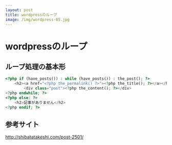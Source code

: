 ```yaml
---
layout: post
title: wordpressのループ
image: /img/wordpress-05.jpg
---
```


# wordpressのループ

## ループ処理の基本形

```php
<?php if (have_posts()) : while (have_posts()) : the_post(); ?>
	<h2><a href="<?php the_permalink() ?>"><?php the_title(); ?></a></h2>
		<div class="post"><?php the_content(); ?></div>
<?php endwhile; ?>
<?php else: ?>
	<h2>記事がありません</h2>
<?php endif; ?>
```

## 参考サイト
http://shibatatakeshi.com/post-2501/   
